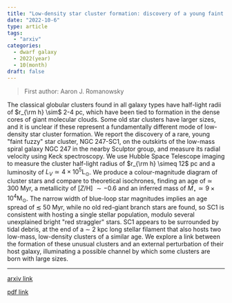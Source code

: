 ```yaml
---
title: "Low-density star cluster formation: discovery of a young faint fuzzy on the outskirts of the low-mass spiral galaxy NGC 247"
date: "2022-10-6"
type: article
tags:
  - "arxiv"
categories:
  - dwarf galaxy
  - 2022(year)
  - 10(month)
draft: false
---
```

> First author: Aaron J. Romanowsky

 The classical globular clusters found in all galaxy types have half-light
radii of $r_{\rm h} \sim$ 2-4 pc, which have been tied to formation in the
dense cores of giant molecular clouds. Some old star clusters have larger
sizes, and it is unclear if these represent a fundamentally different mode of
low-density star cluster formation. We report the discovery of a rare, young
"faint fuzzy" star cluster, NGC 247-SC1, on the outskirts of the low-mass
spiral galaxy NGC 247 in the nearby Sculptor group, and measure its radial
velocity using Keck spectroscopy. We use Hubble Space Telescope imaging to
measure the cluster half-light radius of $r_{\rm h} \simeq 12$ pc and a
luminosity of $L_V \simeq 4\times10^5 \mathrm{L}_\odot$. We produce a
colour-magnitude diagram of cluster stars and compare to theoretical
isochrones, finding an age of $\simeq$ 300 Myr, a metallicity of [$Z$/H] $\sim
-0.6$ and an inferred mass of $M_\star \simeq 9\times10^4 \mathrm{M}_\odot$.
The narrow width of blue-loop star magnitudes implies an age spread of
$\lesssim$ 50 Myr, while no old red-giant branch stars are found, so SC1 is
consistent with hosting a single stellar population, modulo several unexplained
bright "red straggler" stars. SC1 appears to be surrounded by tidal debris, at
the end of a $\sim$ 2 kpc long stellar filament that also hosts two low-mass,
low-density clusters of a similar age. We explore a link between the formation
of these unusual clusters and an external perturbation of their host galaxy,
illuminating a possible channel by which some clusters are born with large
sizes.

---
[arxiv link](http://arxiv.org/abs/2210.03220v1)

[pdf link](http://arxiv.org/pdf/2210.03220v1)